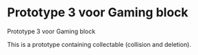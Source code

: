 # Prototype 3 voor Gaming block

Prototype 3 voor Gaming block

This is a prototype containing collectable (collision and deletion).

